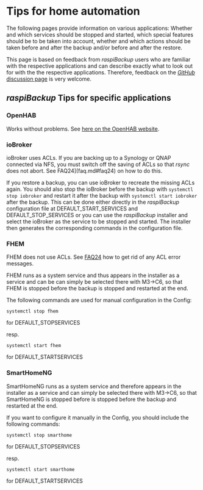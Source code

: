 # Tips for home automation

The following pages provide information on various applications:
Whether and which services should be stopped and started, which special features should be
to be taken into account, whether and which actions should be taken before and after the backup and/or
before and after the restore.

This page is based on feedback from *raspiBackup* users who are familiar with the
respective applications and can describe exactly what to look out for with the
the respective applications. Therefore, feedback on the [*GitHub* discussion page](https://github.com/framps/raspiBackupDoc/discussions)
is very welcome.

## *raspiBackup* Tips for specific applications

### OpenHAB

Works without problems. See [here on the OpenHAB website](https://community.openhab.org/t/usage-of-raspibackup-within-openhabian/145926).


### ioBroker

ioBroker uses ACLs. If you are backing up to a Synology or QNAP connected via NFS,
you must switch off the saving of ACLs so that *rsync* does not abort. See
FAQ24](faq.md#faq24) on how to do this.

If you restore a backup, you can use ioBroker to recreate the missing
ACLs again. You should also stop the ioBroker before the
backup with `systemctl stop iobroker` and restart it after the backup with `systemctl
start iobroker` after the backup. This can be done either directly in the
*raspiBackup* configuration file at DEFAULT_START_SERVICES and
DEFAULT_STOP_SERVICES or you can use the *raspiBackup* installer
and select the ioBroker as the service to be stopped and started. The
installer then generates the corresponding commands in the configuration file.

### FHEM

FHEM does not use ACLs. See [FAQ24](faq.md#faq24) how to get rid of any ACL error messages.

FHEM runs as a system service and thus appears in the installer as a service and can be
can simply be selected there with M3->C6, so that FHEM is stopped before the backup
is stopped and restarted at the end.

The following commands are used for manual configuration in the Config:

```
systemctl stop fhem
```
for DEFAULT_STOPSERVICES

resp.
```
systemctl start fhem
```
for DEFAULT_STARTSERVICES


### SmartHomeNG

SmartHomeNG runs as a system service and therefore appears in the installer as a service
and can simply be selected there with M3->C6, so that SmartHomeNG is stopped before
is stopped before the backup and restarted at the end.

If you want to configure it manually in the Config, you should include the following commands:
```
systemctl stop smarthome
```
for DEFAULT_STOPSERVICES

resp.
```
systemctl start smarthome
```

for DEFAULT_STARTSERVICES


[.status]: translated
[.source]: https://linux-tips-and-tricks.de/de/anwendungstipps


